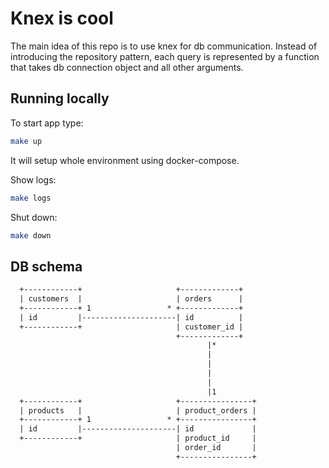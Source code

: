 # Knex is cool

The main idea of this repo is to use knex for db communication. Instead of introducing the repository pattern, each query is represented by a function that takes db connection object and all other arguments.

## Running locally

To start app type:

```sh
make up
```

It will setup whole environment using docker-compose.

Show logs:

```sh
make logs
```

Shut down:

```sh
make down
```

## DB schema

```txt
  +------------+                     +-------------+
  | customers  |                     | orders      |
  +------------+ 1                 * +-------------+
  | id         |---------------------| id          |
  +------------+                     | customer_id |
                                     +-------------+
                                            |*
                                            |
                                            |
                                            |
                                            |
                                            |1
  +------------+                     +----------------+
  | products   |                     | product_orders |
  +------------+ 1                 * +----------------+
  | id         |---------------------| id             |
  +------------+                     | product_id     |
                                     | order_id       |
                                     +----------------+
```
